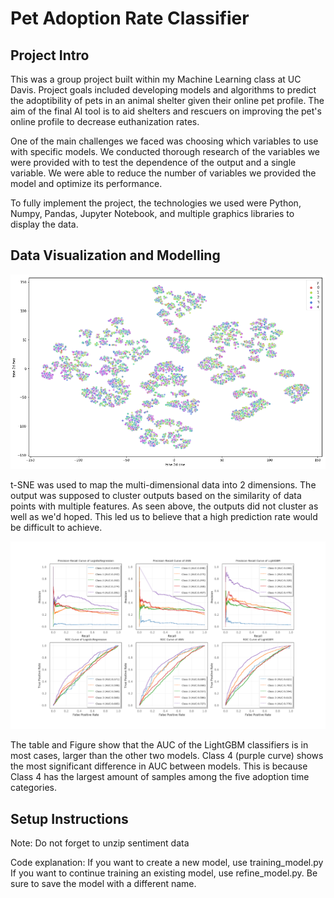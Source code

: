 # Pet Adoption Rate Classifier

## Project Intro

This was a group project built within my Machine Learning class at UC Davis. Project goals included developing models and algorithms to predict the adoptibility of pets in an animal shelter given their online pet profile. The aim of the final AI tool is to aid shelters and rescuers on improving the pet's online profile to decrease euthanization rates.   

One of the main challenges we faced was choosing which variables to use with specific models. We conducted thorough research of the variables we were provided with to test the dependence of the output and a single variable. We were able to reduce the number of variables we provided the model and optimize its performance.

To fully implement the project, the technologies we used were Python, Numpy, Pandas, Jupyter Notebook, and multiple graphics libraries to display the data. 

## Data Visualization and Modelling

![image](https://github.com/Amit97-ops/PetAdoptionPrediction/blob/master/t-sne_final.png)

t-SNE was used to map the multi-dimensional data into 2 dimensions. The output was supposed to cluster outputs based on the similarity of data points with multiple features. As seen above, the outputs did not cluster as well as we'd hoped. This led us to believe that a high prediction rate would be difficult to achieve.

![image](https://github.com/Amit97-ops/PetAdoptionPrediction/blob/master/Final%20pr%20curve.png)

The table and Figure show that the AUC of the LightGBM classifiers is in most cases, larger than the other two models. Class 4 (purple curve) shows the most significant difference in AUC between models. This is because Class 4 has the largest amount of samples among the five adoption time categories.

## Setup Instructions

Note: Do not forget to unzip sentiment data

Code explanation:
	If you want to create a new model, use training_model.py
	If you want to continue training an existing model, use refine_model.py. Be sure to save the model with a different name.


